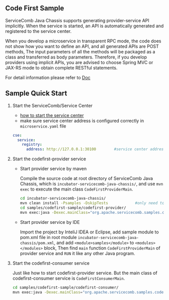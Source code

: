 ## Code First Sample

ServiceComb Java Chassis supports generating provider-service API implicitly. When the service is started, an API is automatically generated and registered to the service center.

When you develop a microservice in transparent RPC mode, the code does not show how you want to define an API, and all generated APIs are POST methods, The input parameters of all the methods will be packaged as a class and transferred as body parameters. Therefore, if you develop providers using implicit APIs, you are advised to choose Spring MVC or JAX-RS mode to obtain complete RESTful statements.

For detail information please refer to [Doc](http://servicecomb.incubator.apache.org/users/service-contract/)



## Sample Quick Start

1. Start the ServiceComb/Service Center

   - [how to start the service center](http://servicecomb.incubator.apache.org/users/setup-environment/#)
   - make sure service center address is configured correctly in `microservice.yaml` file

   ```yaml
   cse:
     service:
       registry:
         address: http://127.0.0.1:30100		#service center address
   ```

2. Start the codefirst-provider service

   - Start provider service by maven

     Compile the source code at root directory of ServiceComb Java Chassis, which is `incubator-servicecomb-java-chassis/`, and use `mvn exec` to execute the main class `CodeFirstProviderMain`.

     ```bash
     cd incubator-servicecomb-java-chassis/
     mvn clean install -Psamples -DskipTests			#only need to install at first time.
     cd samples/codefirst-sample/codefirst-provider/
     mvn exec:java -Dexec.mainClass="org.apache.servicecomb.samples.codefirst.provider.CodeFirstProviderMain"
     ```

   - Start provider service by IDE

     Import the project by InteliJ IDEA or Eclipse, add sample module to pom.xml file in root module `incubator-servicecomb-java-chassis/pom.xml`, and add `<module>samples</module>` to `<modules></modules>` block, Then find `main` function `CodeFirstProviderMain` of provider service and `RUN` it like any other Java program.

3. Start the codefirst-consumer service

   Just like how to start codefirst-provider service. But the main class of codefirst-consumer service is `CodeFirstConsumerMain`. 

   ```bash
   cd samples/codefirst-sample/codefirst-consumer/
   mvn exec:java -Dexec.mainClass="org.apache.servicecomb.samples.codefirst.consumer.CodeFirstConsumerMain"
   ```

   ​